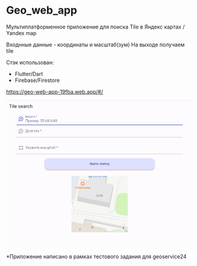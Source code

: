 # Geo_web_app
Мультиплатформенное приложение для поиска Tile в Яндекс картах / Yandex map

Входнные данные - координаты и масштаб(зум)
На выходе получаем tile 

Стэк использован:
- Flutter/Dart
- Firebase/Firestore

https://geo-web-app-19fba.web.app/#/

<img src="https://github.com/nelermont/geo_web_app/blob/main/tile.png" width="500" />

*Приложение написано в рамках тестового задания для geoservice24
